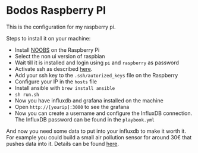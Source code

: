 # Bodos Raspberry PI

This is the configuration for my raspberry pi.

Steps to install it on your machine:

* Install [NOOBS](https://github.com/procount/noobsconfig/) on the Raspberry Pi
* Select the non ui version of raspbian
* Wait till it is installed and login using `pi` and `raspberry` as password
* Activate ssh as described [here](https://www.raspberrypi.org/documentation/remote-access/ssh/README.md).
* Add your ssh key to the `.ssh/autorized_keys` file on the Raspberry
* Configure your IP in the `hosts` file
* Install ansible with `brew install ansible`
* `sh run.sh`
* Now you have influxdb and grafana installed on the machine
* Open `http://[yourip]:3000` to see the grafana
* Now you can create a username and configure the
  InfluxDB connection. The InfluxDB password
  can be found in the `playbook.yml`

And now you need some data to put into your influxdb to make it
worth it. For example you could build a small air pollution sensor for around
30€ that pushes data into it. Details can be found [here](http://luftdaten.info/).
